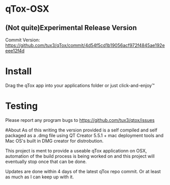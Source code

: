 # qTox-OSX
## (Not quite)Experimental Release Version
Commit Version: https://github.com/tux3/qTox/commit/4d54f5cd1b19056acf972f4845ae192eeee12f4d

# Install

Drag the qTox app into your applications folder or just click-and-enjoy™

# Testing
Please report any program bugs to https://github.com/tux3/qtox/issues 

#About
As of this writing the version provided is a self compiled and self packaged as a .dmg file using QT Creator 5.5.1 + mac deployment tools and Mac OS's built in DMG creator for distrobution.

This project is ment to provide a useable qTox applicationn on OSX, automation of the build process is being worked on and this project will eventually stop once that can be done.

Updates are done within 4 days of the latest qTox repo commit. Or at least as much as I can keep up with it.
